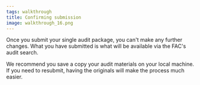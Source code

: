 ```yaml
---
tags: walkthrough
title: Confirming submission
image: walkthrough_16.png
---
```


Once you submit your single audit package, you can't make any further changes. What you have submitted is what will be available via the FAC's audit search.

We recommend you save a copy your audit materials on your local machine. If you need to resubmit, having the originals will make the process much easier.

